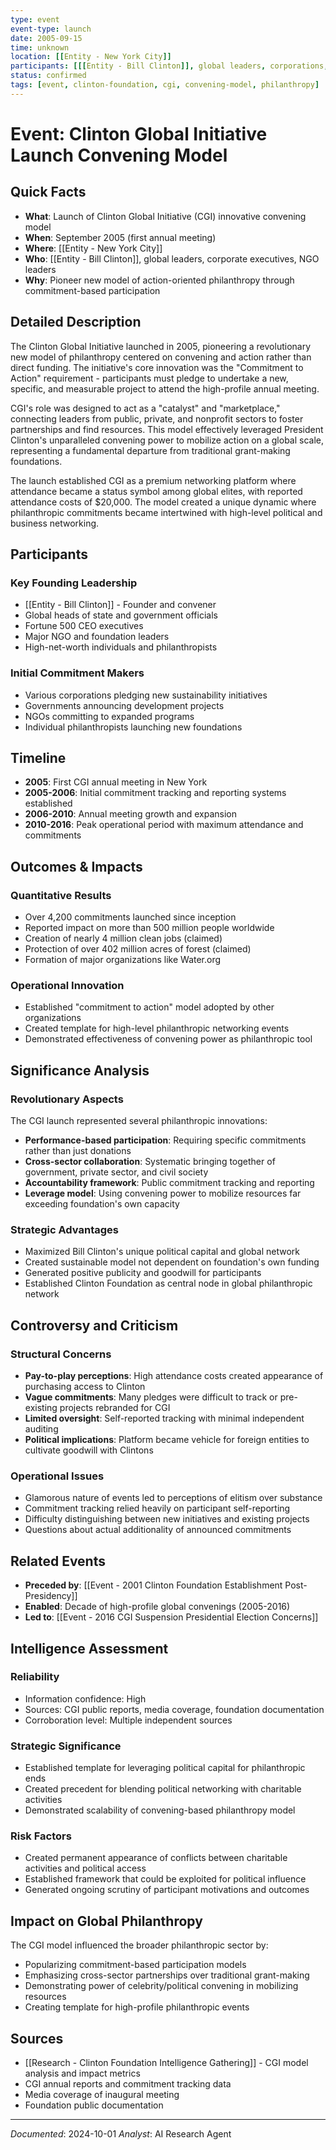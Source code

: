 ```yaml
---
type: event
event-type: launch
date: 2005-09-15
time: unknown
location: [[Entity - New York City]]
participants: [[[Entity - Bill Clinton]], global leaders, corporations, NGOs]
status: confirmed
tags: [event, clinton-foundation, cgi, convening-model, philanthropy]
---
```


# Event: Clinton Global Initiative Launch Convening Model

## Quick Facts
- **What**: Launch of Clinton Global Initiative (CGI) innovative convening model
- **When**: September 2005 (first annual meeting)
- **Where**: [[Entity - New York City]]
- **Who**: [[Entity - Bill Clinton]], global leaders, corporate executives, NGO leaders
- **Why**: Pioneer new model of action-oriented philanthropy through commitment-based participation

## Detailed Description
The Clinton Global Initiative launched in 2005, pioneering a revolutionary new model of philanthropy centered on convening and action rather than direct funding. The initiative's core innovation was the "Commitment to Action" requirement - participants must pledge to undertake a new, specific, and measurable project to attend the high-profile annual meeting.

CGI's role was designed to act as a "catalyst" and "marketplace," connecting leaders from public, private, and nonprofit sectors to foster partnerships and find resources. This model effectively leveraged President Clinton's unparalleled convening power to mobilize action on a global scale, representing a fundamental departure from traditional grant-making foundations.

The launch established CGI as a premium networking platform where attendance became a status symbol among global elites, with reported attendance costs of $20,000. The model created a unique dynamic where philanthropic commitments became intertwined with high-level political and business networking.

## Participants
### Key Founding Leadership
- [[Entity - Bill Clinton]] - Founder and convener
- Global heads of state and government officials
- Fortune 500 CEO executives
- Major NGO and foundation leaders
- High-net-worth individuals and philanthropists

### Initial Commitment Makers
- Various corporations pledging new sustainability initiatives
- Governments announcing development projects
- NGOs committing to expanded programs
- Individual philanthropists launching new foundations

## Timeline
- **2005**: First CGI annual meeting in New York
- **2005-2006**: Initial commitment tracking and reporting systems established
- **2006-2010**: Annual meeting growth and expansion
- **2010-2016**: Peak operational period with maximum attendance and commitments

## Outcomes & Impacts
### Quantitative Results
- Over 4,200 commitments launched since inception
- Reported impact on more than 500 million people worldwide
- Creation of nearly 4 million clean jobs (claimed)
- Protection of over 402 million acres of forest (claimed)
- Formation of major organizations like Water.org

### Operational Innovation
- Established "commitment to action" model adopted by other organizations
- Created template for high-level philanthropic networking events
- Demonstrated effectiveness of convening power as philanthropic tool

## Significance Analysis
### Revolutionary Aspects
The CGI launch represented several philanthropic innovations:
- **Performance-based participation**: Requiring specific commitments rather than just donations
- **Cross-sector collaboration**: Systematic bringing together of government, private sector, and civil society
- **Accountability framework**: Public commitment tracking and reporting
- **Leverage model**: Using convening power to mobilize resources far exceeding foundation's own capacity

### Strategic Advantages
- Maximized Bill Clinton's unique political capital and global network
- Created sustainable model not dependent on foundation's own funding
- Generated positive publicity and goodwill for participants
- Established Clinton Foundation as central node in global philanthropic network

## Controversy and Criticism
### Structural Concerns
- **Pay-to-play perceptions**: High attendance costs created appearance of purchasing access to Clinton
- **Vague commitments**: Many pledges were difficult to track or pre-existing projects rebranded for CGI
- **Limited oversight**: Self-reported tracking with minimal independent auditing
- **Political implications**: Platform became vehicle for foreign entities to cultivate goodwill with Clintons

### Operational Issues
- Glamorous nature of events led to perceptions of elitism over substance
- Commitment tracking relied heavily on participant self-reporting
- Difficulty distinguishing between new initiatives and existing projects
- Questions about actual additionality of announced commitments

## Related Events
- **Preceded by**: [[Event - 2001 Clinton Foundation Establishment Post-Presidency]]
- **Enabled**: Decade of high-profile global convenings (2005-2016)
- **Led to**: [[Event - 2016 CGI Suspension Presidential Election Concerns]]

## Intelligence Assessment
### Reliability
- Information confidence: High
- Sources: CGI public reports, media coverage, foundation documentation
- Corroboration level: Multiple independent sources

### Strategic Significance
- Established template for leveraging political capital for philanthropic ends
- Created precedent for blending political networking with charitable activities
- Demonstrated scalability of convening-based philanthropy model

### Risk Factors
- Created permanent appearance of conflicts between charitable activities and political access
- Established framework that could be exploited for political influence
- Generated ongoing scrutiny of participant motivations and outcomes

## Impact on Global Philanthropy
The CGI model influenced the broader philanthropic sector by:
- Popularizing commitment-based participation models
- Emphasizing cross-sector partnerships over traditional grant-making
- Demonstrating power of celebrity/political convening in mobilizing resources
- Creating template for high-profile philanthropic events

## Sources
- [[Research - Clinton Foundation Intelligence Gathering]] - CGI model analysis and impact metrics
- CGI annual reports and commitment tracking data
- Media coverage of inaugural meeting
- Foundation public documentation

---
*Documented*: 2024-10-01
*Analyst*: AI Research Agent